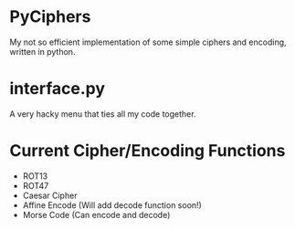 # PyCiphers
My not so efficient implementation of some simple ciphers and encoding, written in python.

# interface.py
A very hacky menu that ties all my code together. 

# Current Cipher/Encoding Functions
 - ROT13
 - ROT47
 - Caesar Cipher
 - Affine Encode (Will add decode function soon!)
 - Morse Code (Can encode and decode)
